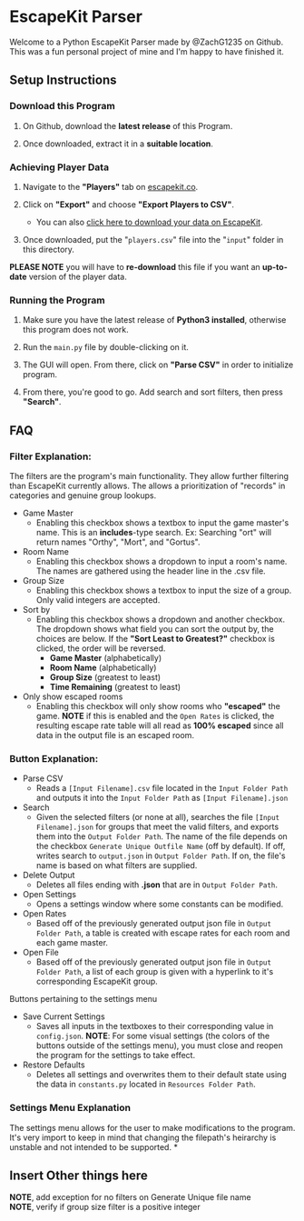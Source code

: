 # EscapeKit Parser 
Welcome to a Python EscapeKit Parser made by @ZachG1235 on Github. This was a fun personal project of mine and I'm happy to have finished it.

## Setup Instructions 
### Download this Program
1. On Github, download the **latest release** of this Program.

2. Once downloaded, extract it in a **suitable location**.

### Achieving Player Data
1. Navigate to the **"Players"** tab on [escapekit.co](https://www.escapekit.co/players).

2. Click on **"Export"** and choose **"Export Players to CSV"**.
    * You can also [click here to download your data on EscapeKit](https://www.escapekit.co/players/export/?).

3. Once downloaded, put the "`players.csv`" file into the "`input`" folder in this directory.

**PLEASE NOTE** you will have to **re-download** this file if you want an **up-to-date** version of the player data.

### Running the Program
1. Make sure you have the latest release of **Python3 installed**, otherwise this program does not work.

2. Run the `main.py` file by double-clicking on it.

3. The GUI will open. From there, click on **"Parse CSV"** in order to initialize program.

4. From there, you're good to go. Add search and sort filters, then press **"Search"**.

## FAQ

### Filter Explanation: 
The filters are the program's main functionality. They allow further filtering than EscapeKit currently allows. The allows a prioritization of "records" in categories and genuine group lookups.

* Game Master
    * Enabling this checkbox shows a textbox to input the game master's name. This is an **includes**-type search. Ex: Searching "ort" will return names "Orthy", "Mort", and "Gortus".
* Room Name
    * Enabling this checkbox shows a dropdown to input a room's name. The names are gathered using the header line in the .csv file. 
* Group Size
    * Enabling this checkbox shows a textbox to input the size of a group. Only valid integers are accepted. 
* Sort by
    * Enabling this checkbox shows a dropdown and another checkbox. The dropdown shows what field you can sort the output by, the choices are below. If the **"Sort Least to Greatest?"** checkbox is clicked, the order will be reversed.
        * **Game Master** (alphabetically)
        * **Room Name** (alphabetically)
        * **Group Size** (greatest to least)
        * **Time Remaining** (greatest to least) 
* Only show escaped rooms
    * Enabling this checkbox will only show rooms who **"escaped"** the game. **NOTE** if this is enabled and the `Open Rates` is clicked, the resulting escape rate table will all read as **100% escaped** since all data in the output file is an escaped room. 


### Button Explanation:
* Parse CSV 
    * Reads a `[Input Filename].csv` file located in the `Input Folder Path` and outputs it into the `Input Folder Path` as `[Input Filename].json` 
* Search
    * Given the selected filters (or none at all), searches the file `[Input Filename].json` for groups that meet the valid filters, and exports them into the `Output Folder Path`. The name of the file depends on the checkbox `Generate Unique Outfile Name` (off by default). If off, writes search to `output.json` in `Output Folder Path`. If on, the file's name is based on what filters are supplied. 
* Delete Output
    * Deletes all files ending with **.json** that are in `Output Folder Path`. 
* Open Settings
    * Opens a settings window where some constants can be modified.
* Open Rates
    * Based off of the previously generated output json file in `Output Folder Path`, a table is created with escape rates for each room and each game master. 
* Open File 
    * Based off of the previously generated output json file in `Output Folder Path`, a list of each group is given with a hyperlink to it's corresponding EscapeKit group. 

Buttons pertaining to the settings menu
* Save Current Settings
    * Saves all inputs in the textboxes to their corresponding value in `config.json`. **NOTE**: For some visual settings (the colors of the buttons outside of the settings menu), you must close and reopen the program for the settings to take effect. 
* Restore Defaults
    * Deletes all settings and overwrites them to their default state using the data in `constants.py` located in `Resources Folder Path`. 

### Settings Menu Explanation
The settings menu allows for the user to make modifications to the program. It's very import to keep in mind that changing the filepath's heirarchy is unstable and not intended to be supported.
* 


## Insert Other things here

**NOTE**, add exception for no filters on Generate Unique file name  
**NOTE**, verify if group size filter is a positive integer
